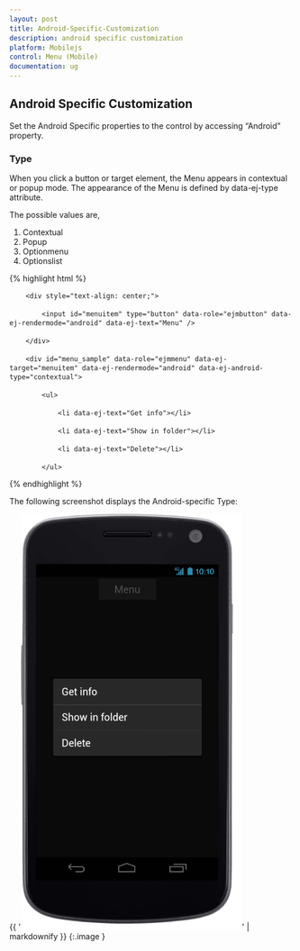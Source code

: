 ```yaml
---
layout: post
title: Android-Specific-Customization
description: android specific customization
platform: Mobilejs
control: Menu (Mobile)
documentation: ug
---
```


## Android Specific Customization

Set the Android Specific properties to the control by accessing “Android” property.

### Type	

When you click a button or target element, the Menu appears in contextual or popup mode. The appearance of the Menu is defined by data-ej-type attribute. 

The possible values are, 

1. Contextual 
2. Popup
3. Optionmenu
4. Optionslist



{% highlight html %}

        <div style="text-align: center;">

            <input id="menuitem" type="button" data-role="ejmbutton" data-ej-rendermode="android" data-ej-text="Menu" />

        </div>

        <div id="menu_sample" data-role="ejmmenu" data-ej-target="menuitem" data-ej-rendermode="android" data-ej-android-type="contextual">

            <ul>

                <li data-ej-text="Get info"></li>

                <li data-ej-text="Show in folder"></li>

                <li data-ej-text="Delete"></li>

            </ul>



{% endhighlight %}

The following screenshot displays the Android-specific Type:

{{ '![Type-Android](Android-Specific-Customization_images/Android-Specific-Customization_img1.png)' | markdownify }}
{:.image }


